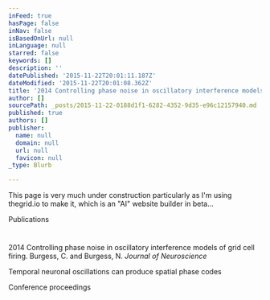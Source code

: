 ```yaml
---
inFeed: true
hasPage: false
inNav: false
isBasedOnUrl: null
inLanguage: null
starred: false
keywords: []
description: ''
datePublished: '2015-11-22T20:01:11.187Z'
dateModified: '2015-11-22T20:01:08.362Z'
title: '2014 Controlling phase noise in oscillatory interference models of grid cell firing. Burgess, C. and Burgess, N. Journal of Neuroscience'
author: []
sourcePath: _posts/2015-11-22-0188d1f1-6282-4352-9d35-e96c12157940.md
published: true
authors: []
publisher:
  name: null
  domain: null
  url: null
  favicon: null
_type: Blurb

---
```

This page is very much under construction particularly as I'm using thegrid.io to make it, which is an "AI" website builder in beta...

Publications

# 

2014 Controlling phase noise in oscillatory interference models of grid cell firing. Burgess, C. and Burgess, N. _Journal of Neuroscience_

Temporal neuronal oscillations can produce spatial phase codes

Conference proceedings